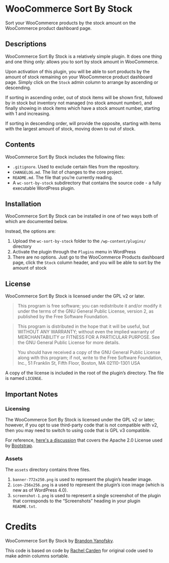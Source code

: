 # WooCommerce Sort By Stock

Sort your WooCommerce products by the stock amount on the WooCommerce product dashboard page.

## Descriptions

WooCommerce Sort By Stock is a relatively simple plugin. It does one thing and one thing only: allows you to sort by stock amount in WooCommerce.

Upon activation of this plugin, you will be able to sort products by the amount of stock remaining on your WooCommerce product dashboard page. Simply click on the `Stock` admin column to arrange by ascending or descending.

If sorting in ascending order, out of stock items will be shown first, followed by in stock but inventory not managed (no stock amount number), and finally showing in stock items which have a stock amount number, starting with 1 and increasing.

If sorting in descending order, will provide the opposite, starting with items with the largest amount of stock, moving down to out of stock.

## Contents

WooCommerce Sort By Stock includes the following files:

* `.gitignore`. Used to exclude certain files from the repository.
* `CHANGELOG.md`. The list of changes to the core project.
* `README.md`. The file that you’re currently reading.
* A `wc-sort-by-stock` subdirectory that contains the source code - a fully executable WordPress plugin.

## Installation

WooCommerce Sort By Stock can be installed in one of two ways both of which are documented below.

Instead, the options are:

1. Upload the `wc-sort-by-stock` folder to the `/wp-content/plugins/` directory
2. Activate the plugin through the `Plugins` menu in WordPress
3. There are no options. Just go to the WooCommerce Products dashboard page, click the `Stock` column header, and you will be able to sort by the amount of stock

## License

WooCommerce Sort By Stock is licensed under the GPL v2 or later.

> This program is free software; you can redistribute it and/or modify it under the terms of the GNU General Public License, version 2, as published by the Free Software Foundation.

> This program is distributed in the hope that it will be useful, but WITHOUT ANY WARRANTY; without even the implied warranty of MERCHANTABILITY or FITNESS FOR A PARTICULAR PURPOSE. See the GNU General Public License for more details.

> You should have received a copy of the GNU General Public License along with this program; if not, write to the Free Software Foundation, Inc., 51 Franklin St, Fifth Floor, Boston, MA 02110-1301 USA

A copy of the license is included in the root of the plugin’s directory. The file is named `LICENSE`.

## Important Notes

### Licensing

The WooCommerce Sort By Stock is licensed under the GPL v2 or later; however, if you opt to use third-party code that is not compatible with v2, then you may need to switch to using code that is GPL v3 compatible.

For reference, [here's a discussion](http://make.wordpress.org/themes/2013/03/04/licensing-note-apache-and-gpl/) that covers the Apache 2.0 License used by [Bootstrap](http://twitter.github.io/bootstrap/).

### Assets

The `assets` directory contains three files.

1. `banner-772x250.png` is used to represent the plugin’s header image.
2. `icon-256x256.png` is a used to represent the plugin’s icon image (which is new as of WordPress 4.0).
3. `screenshot-1.png` is used to represent a single screenshot of the plugin that corresponds to the “Screenshots” heading in your plugin `README.txt`.

# Credits

WooCommerce Sort By Stock by [Brandon Yanofsky](http://twitter.com/byanofsky/).

This code is based on code by [Rachel Carden](http://wpdreamer.com/2014/04/how-to-make-your-wordpress-admin-columns-sortable/) for original code used to make admin columns sortable.
